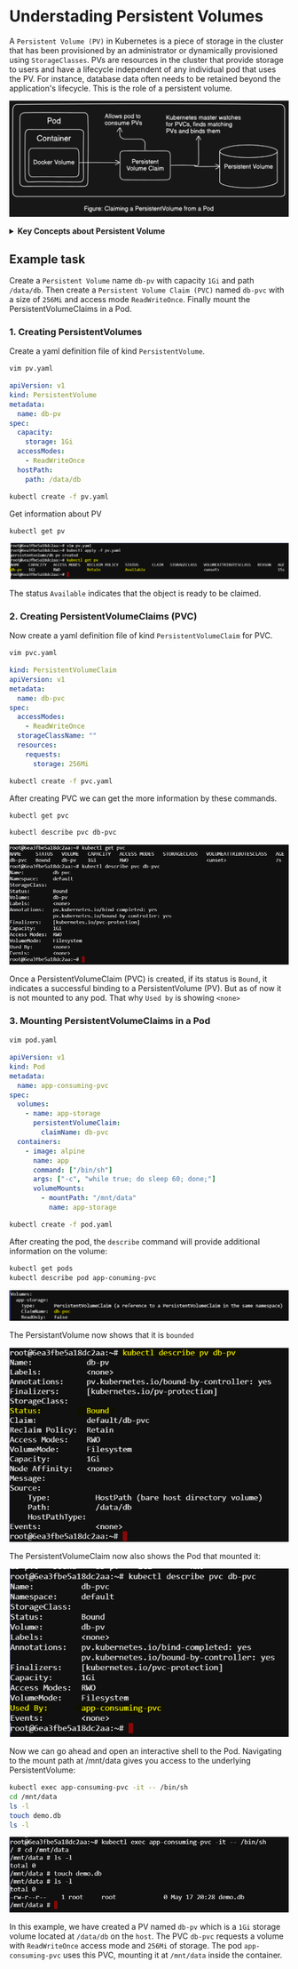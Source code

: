 # Understading Persistent Volumes

A `Persistent Volume (PV)` in Kubernetes is a piece of storage in the cluster that has been provisioned by an administrator or dynamically provisioned using `StorageClasses`. PVs are resources in the cluster that provide storage to users and have a lifecycle independent of any individual pod that uses the PV. For instance, database data often needs to be retained beyond the application's lifecycle. This is the role of a persistent volume.

![pvc_claim](./image/pvc_claim.png)

<details>
  <summary><strong>Key Concepts about Persistent Volume</strong></summary>

  1. **PersistentVolumeClaim (PVC)**
     - A PVC is a request for storage by a user.
     - Users can request specific sizes and access modes (e.g., can be mounted once read-write or many times read-only).
     - PVCs are bound to PVs in a one to one relationship, and Kubernetes ensures that the requested storage is available and appropriately matched.

  2. **Access Modes**: 
  Each PersistentVolume can express how it can be accessed using the attribute spec.accessModes.
     - `ReadWriteOnce (RWO)`: The volume can be mounted as read-write by a single node.
     - `ReadOnlyMany (ROX)`: The volume can be mounted as read-only by many nodes.
     - `ReadWriteMany (RWX)`: The volume can be mounted as read-write by many nodes.

  3. **Reclaim Policy**: 
  The reclaim policy specifies what should happen to a PersistentVolume object when the PersistentVolumeClaim is deleted
     - `Retain`: Manual reclamation of the resource.
     - `Recycle`: Basic scrub (rm -rf /thevolume/*).
     - `Delete`: Associated storage asset, such as AWS EBS, GCE PD, or Azure Disk, is deleted.

  ![pvc_claim2](./image/pv_claim2.png)
</details>


## Example task

Create a `Persistent Volume` name `db-pv` with capacity `1Gi` and path `/data/db`. Then create a `Persistent Volume Claim (PVC)` named `db-pvc` with a size of `256Mi` and access mode `ReadWriteOnce`. Finally mount the PersistentVolumeClaims in a Pod.

### 1. Creating PersistentVolumes

Create a yaml definition file of kind `PersistentVolume`.

```bash
vim pv.yaml
```

```yaml
apiVersion: v1
kind: PersistentVolume
metadata:
  name: db-pv
spec:
  capacity:
    storage: 1Gi
  accessModes:
    - ReadWriteOnce
  hostPath:
    path: /data/db
```

```bash
kubectl create -f pv.yaml
```

Get information about PV

```bash
kubectl get pv
```
![pvc_pv](./image/pv_status.png)

The status `Available` indicates that the object is ready to be claimed.

### 2. Creating PersistentVolumeClaims (PVC)

Now create a yaml definition file of kind `PersistentVolumeClaim` for PVC.

```bash
vim pvc.yaml
```

```yaml
kind: PersistentVolumeClaim
apiVersion: v1
metadata:
  name: db-pvc
spec:
  accessModes:
    - ReadWriteOnce
  storageClassName: ""
  resources:
    requests:
      storage: 256Mi
```

```bash
kubectl create -f pvc.yaml
```

After creating PVC we can get the more information by these commands.

```bash
kubectl get pvc
```

```bash
kubectl describe pvc db-pvc
```

![pvc_status](./image/pvc_status.png)

Once a PersistentVolumeClaim (PVC) is created, if its status is `Bound`, it indicates a successful binding to a PersistentVolume (PV). But as of now it is not mounted to any pod. That why `Used by` is showing `<none>`

### 3. Mounting PersistentVolumeClaims in a Pod

```bash
vim pod.yaml
```

```yaml
apiVersion: v1
kind: Pod
metadata:
  name: app-consuming-pvc
spec:
  volumes:
    - name: app-storage
      persistentVolumeClaim:
        claimName: db-pvc
  containers:
    - image: alpine
      name: app
      command: ["/bin/sh"]
      args: ["-c", "while true; do sleep 60; done;"]
      volumeMounts:
        - mountPath: "/mnt/data"
          name: app-storage
```

```bash
kubectl create -f pod.yaml
```

After creating the pod, the `describe` command will provide additional information on the volume:

```bash
kubectl get pods
kubectl describe pod app-conuming-pvc
```
![pod_status](./image/pod_status.png)

The PersistantVolume now shows that it is `bounded`

![pvc_status2](./image/pv_status2.png)


The PersistentVolumeClaim now also shows the Pod that mounted it:

![pvc_status2](./image/pvc_status2.png)


Now we can go ahead and open an interactive shell to the Pod. Navigating to the mount path at /mnt/data gives you access to the underlying PersistentVolume:

```bash
kubectl exec app-consuming-pvc -it -- /bin/sh
cd /mnt/data
ls -l
touch demo.db
ls -l
```

![pod_shell](./image/pod_shell.png)


In this example, we have created a PV named `db-pv` which is a `1Gi` storage volume located at `/data/db` on the `host`. The PVC `db-pvc` requests a volume with `ReadWriteOnce` access mode and `256Mi` of storage. The pod `app-consuming-pvc` uses this PVC, mounting it at `/mnt/data` inside the container.
